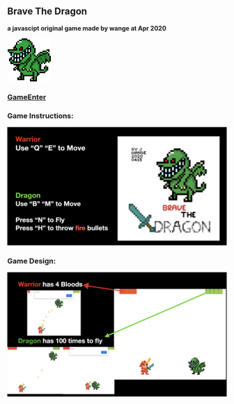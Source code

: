 ## Brave The Dragon
**a javascipt original game made by wange at Apr 2020<br>**

![Dragon](Dragon.gif)
### [GameEnter](https://angold-4.github.io/Brave_The_Dragon/BraveTheDragon.html)

### Game Instructions:
![P2](P2.png)

### Game Design:
![P3](P3.png)

